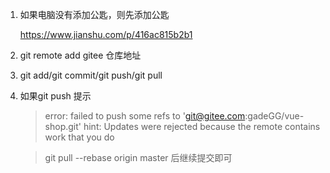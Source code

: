 1. 如果电脑没有添加公匙，则先添加公匙

	https://www.jianshu.com/p/416ac815b2b1

2. git remote add gitee 仓库地址

3. git add/git commit/git push/git pull

4. 如果git push 提示

	> error: failed to push some refs to 'git@gitee.com:gadeGG/vue-shop.git' hint: Updates were rejected because the remote contains work that you do

	> git pull --rebase origin master 后继续提交即可

